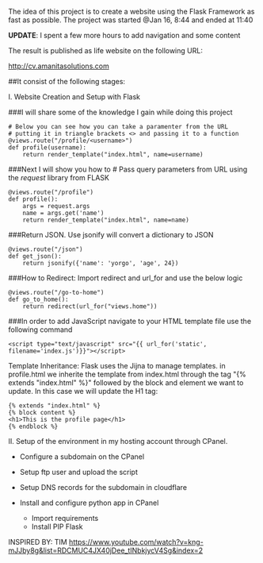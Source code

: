 The idea of this project is to create a website using the Flask Framework 
as fast as possible. The project was started @Jan 16, 8:44 and ended at 11:40

<b>UPDATE</b>: I spent a few more hours to add navigation and some content

The result is published as life website on the following URL:

http://cv.amanitasolutions.com

##It consist of the following stages:

I. Website Creation and Setup with Flask

###I will share some of the knowledge I gain while doing this project 

```
# Below you can see how you can take a paramenter from the URL
# putting it in triangle brackets <> and passing it to a function
@views.route("/profile/<username>")
def profile(username):
	return render_template("index.html", name=username)
```

###Next I will show you how to # Pass query parameters from URL using the <i>request</i> library from FLASK
```
@views.route("/profile")
def profile():
	args = request.args
	name = args.get('name')
	return render_template("index.html", name=name)
```
	
###Return JSON. Use jsonify will convert a dictionary to JSON
```
@views.route("/json")
def get_json():
	return jsonify({'name': 'yorgo', 'age', 24})  
```

###How to Redirect: Import redirect and url_for and use the below logic
```
@views.route("/go-to-home")
def go_to_home():
	return redirect(url_for("views.home"))
```

###In order to add JavaScript navigate to your HTML template file use the following command
```
<script type="text/javascript" src="{{ url_for('static', filename='index.js')}}"></script>
```

Template Inheritance: Flask uses the Jijna to manage templates. in profile.html we inherite 
the template from index.html through the tag "{% extends "index.html" %}" followed by the block 
and element we want to update. In this case we will update the H1 tag:
```
{% extends "index.html" %}
{% block content %}
<h1>This is the profile page</h1>
{% endblock %}
```

II. Setup of the environment in my hosting account through CPanel. 

- Configure a subdomain on the CPanel

- Setup ftp user and upload the script

- Setup DNS records for the subdomain in cloudflare

- Install and configure python app in CPanel
	- Import requirements
	- Install PIP Flask

INSPIRED BY: TIM https://www.youtube.com/watch?v=kng-mJJby8g&list=RDCMUC4JX40jDee_tINbkjycV4Sg&index=2
